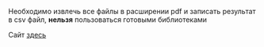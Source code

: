 Необходимо извлечь все файлы в расширении pdf и записать результат в csv файл, **нельзя** пользоваться готовыми библиотеками


Сайт [здесь](https://pcoding.ru/darkNet.php)
